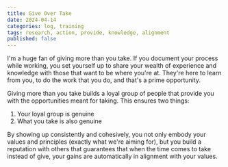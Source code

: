 ```yaml
---
title: Give Over Take
date: 2024-04-14
categories: log, training
tags: research, action, provide, knowledge, alignment
published: false
---
```


I'm a huge fan of giving more than you take. If you document your process while working, you set yourself up to share your wealth of experience and knowledge with those that want to be where you're at. They're here to learn from you, to do the work that you do, and that's a prime opportunity.

Giving more than you take builds a loyal group of people that provide you with the opportunities meant for taking. This ensures two things:

1. Your loyal group is genuine
2. What you take is also genuine

By showing up consistently and cohesively, you not only embody your values and principles (exactly what we're aiming for), but you build a reputation with others that guarantees that when the time comes to take instead of give, your gains are automatically in alignment with your values.
